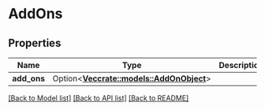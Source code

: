 # AddOns

## Properties

Name | Type | Description | Notes
------------ | ------------- | ------------- | -------------
**add_ons** | Option<[**Vec<crate::models::AddOnObject>**](AddOnObject.md)> |  | [optional]

[[Back to Model list]](../README.md#documentation-for-models) [[Back to API list]](../README.md#documentation-for-api-endpoints) [[Back to README]](../README.md)


